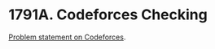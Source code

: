 # 1791A. Codeforces Checking

[Problem statement on Codeforces](https://codeforces.com/problemset/problem/1791/A?locale=en).